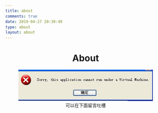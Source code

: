 ```yaml
---
title: about
comments: true
date: 2019-04-27 20:39:49
type: about
layout: about
---
```




<h1><center> About </center></h1>



<center><img src="0_1292516063Q403.gif"/></center>





<center>可以在下面留言吐槽</center>

